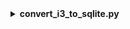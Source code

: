 <details>
<summary><b>convert_i3_to_sqlite.py</b></summary>

The script will look in the provided filepath for both the i3 files and the gcd file.

## main_icecube86()
used for the original 86 strings

### variables
`paths` : Can be either a string or list of strings for paths to i3 formated files.

`pulsemap` : the relevant pulsemap of the i3 file.

`gcd_rescue` : Can be either a string of the path to the gcd file if not in same directory as `paths` or `None` if the geometry is contained within the i3 file.

`outdir` : path for the output.

## main_icecube_upgrade()
Used for icecube upgrade

### variables
`basedir`: Can be either a string or list of strings for paths to i3 formated files.

`paths` : String of the filename within the dir 

`pulsemap` : the relevant pulsemap of the i3 file.

`gcd_rescue` : Can be either a string of the path to the gcd file if not in same directory as `paths` or `None` if the geometry is contained within the i3 file.

`outdir` : path for the output.

`workers`: number of cpus to use.
